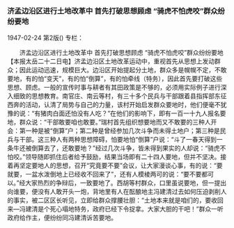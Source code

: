 ### 济孟边沿区进行土地改革中  首先打破思想顾虑  “骑虎不怕虎咬”群众纷纷要地

1947-02-24
第2版()
专栏：

　　济孟边沿区进行土地改革中
    首先打破思想顾虑
    “骑虎不怕虎咬”群众纷纷要地
    【本报太岳二十二日电】济孟边沿区土地改革运动中，重视首先从思想上发动群众；因此运动迅速，规模巨大。边沿区开始提起分土地，群众多是幌幌不定，不敢要地，有的怕“变天”，有的怕“倒算”，有的怕牵线（特务），因此首先要打破这些思想、顾虑。一般的宣传时事与耕者有其田政策是不够的，必须用实际例子进行深入细致的思想教育。南官庄、南云等村，有三十多个民兵与干部跟着县指挥部东征西奔的活动，认清了局势与自己的力量，该村开始启发群众要地时，他们便毫不犹豫的说：“有猪肉白面还怕没有人吃？”在他们的影响下，即有一百一十九人报名要地，群众说：“干部敢要咱也敢要。”瑞村首先组织想要地而又不敢要的三种人开会：第一种是被“倒算”户；第二种是曾经参加几次斗争而未得土地户；第三种是民兵与干部。这三种人有两种思想障碍，怕要地怕“倒算”户说：“斗了一春天得到一条牛还被倒算去了，还敢要地？”经过几次斗争，皆未得到果实的人却说：“骑虎不怕咬。”领导随即抓住后者给予鼓励，结果当场即有二十四人要地，但并不坚决。接着再坚定要地人的思想，召开“究竟要不要”会议，让大家漫谈心事，有的说：“要就要，一盆水泼倒地上已经收不回来了”，还有人模棱两可的说：“要不要都可以。”经大家热烈的争辩后，一致要地了。西胡等村群众，口里虽说要地，但一提出向谁要，便没有人敢开头一炮，背地里有人在酝酿地主冯建清过去如何压迫剥削人的事实，被二区区长听见，立即给群众撑腰壮胆：“土地本来就是咱们的，要收回来—冯建清是个死心塌地特务，政府已经下令捉拿。大家大胆的干吧！”群众一听政府给作主，便纷纷同冯建清诉苦要地。
